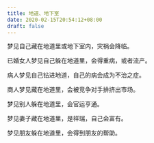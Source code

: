 ```yaml
---
title: 地道、地下室
date: 2020-02-15T20:54:12+08:00
draft: false
---
```


梦见自己藏在地道里或地下室内，灾祸会降临。


已婚女人梦见自己躲在地道里，会得重病，或者流产。


病人梦见自己钻进地道，自己的病会成为不治之症。


商人梦见藏在地道里，会被竞争对手排挤出市场。


梦见别人躲在地道里，会官运亨通。


梦见妻子藏在地道里，是祥瑞，自己会富有。


梦见朋友躲在地道里，会得到朋友的帮助。
